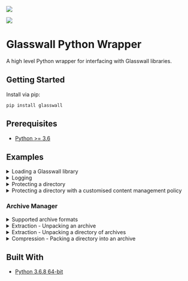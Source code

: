 ![](https://github.com/filetrust/glasswall-python/actions/workflows/python-package.yml/badge.svg)

![](https://github.com/filetrust/glasswall-python/actions/workflows/python-publish.yml/badge.svg)

# Glasswall Python Wrapper
A high level Python wrapper for interfacing with Glasswall libraries.



## Getting Started
Install via pip:
```
pip install glasswall
```



## Prerequisites
* [Python >= 3.6](https://www.python.org/downloads/)



## Examples

<details>
<summary>Loading a Glasswall library</summary>

Currently the following libraries are supported:

* ArchiveManager
* Editor
* Rebuild
* SecurityTagging
* WordSearch

```py
import glasswall


editor = glasswall.Editor(library_path=r"C:\azure\sdk.editor\2.173")
```
```
>>> 2021-03-15 12:27:42.337 glasswall INFO     __init__                  Loaded Glasswall Editor version 2.173 from C:\azure\sdk.editor\2.173\windows-drop-no-kill-switch\glasswall_core2.dll
```

`library_path` can be a path to a directory or a path to a file. When a directory is specified all subdirectories are recursively searched for the library file with the latest creation time.
</details>

<details>
<summary>Logging</summary>

Logs are saved in the OS-specific temp directory and are also output to console with a default logging level of INFO. You can view the file path of the temp directory or the log file:
```py
import glasswall


print(glasswall._TEMPDIR)
print(glasswall.config.logging.log_file_path)
```
```
>>> C:\Users\ANGUSR~1\AppData\Local\Temp\glasswall
>>> C:\Users\ANGUSR~1\AppData\Local\Temp\glasswall\logs\2021-03-15 122826.txt
```

The logging level can be modified, for a list of levels see: https://docs.python.org/3/library/logging.html#logging-levels
```py
import logging

import glasswall

# Modify logging level for logs to the console
glasswall.config.logging.console.setLevel(logging.DEBUG)

# Modify logging level for logs to file
glasswall.config.logging.log.setLevel(logging.DEBUG)
```
</details>

<details>
<summary>Protecting a directory</summary>

If no content management policy is provided then the default `sanitise` all policy is used.
```py
import glasswall


editor = glasswall.Editor(library_path=r"C:\azure\sdk.editor\2.173")
editor.protect_directory(
    input_directory=r"C:\test_files",
    output_directory=r"C:\test_files_sanitised"
)
```

</details>

<details>
<summary>Protecting a directory with a customised content management policy</summary>

Using `glasswall.content_management.policies.Editor`:
```py
import glasswall


editor = glasswall.Editor(library_path=r"C:\azure\sdk.editor\2.173")
editor.protect_directory(
    input_directory=r"C:\test_files",
    output_directory=r"C:\test_files_sanitised",
    content_management_policy=glasswall.content_management.policies.Editor(
        config={
            "pptConfig": {
                "internal_hyperlinks": "allow",
                "macros": "disallow",
            },
            "wordConfig": {
                "internal_hyperlinks": "allow",
                "macros": "disallow",
            }
        }
    )
)
```

Using a custom `.xml` file:
```py
import glasswall


editor = glasswall.Editor(library_path=r"C:\azure\sdk.editor\2.173")
editor.protect_directory(
    input_directory=r"C:\test_files",
    output_directory=r"C:\test_files_sanitised",
    content_management_policy=r"C:\configs\config.xml"
)
```

</details>

### Archive Manager

<details>
<summary>Supported archive formats</summary>

```py

import glasswall

# Load the Glasswall Archive Manager library
am = glasswall.ArchiveManager(r"C:\path\to\your\library\sdk.archive.manager")

print(am.supported_archives)

>>> ['7z', 'rar', 'tar', 'zip']
```

</details>

<details>
<summary>Extraction - Unpacking an archive</summary>

```py
import glasswall

# Load the Glasswall Archive Manager library
am = glasswall.ArchiveManager(r"C:\path\to\your\library\sdk.archive.manager")

# Unpack the Nested_4_layers.zip archive to a new directory
am.unpack(
    input_file=r"C:\Users\AngusRoberts\Desktop\archives\nested\Nested_4_layers.zip",
    output_directory=r"C:\Users\AngusRoberts\Desktop\unpacked_archives\nested"
)
```
A new directory is created: `C:\Users\AngusRoberts\Desktop\unpacked_archives\nested\Nested_4_layers` containing the unpacked contents of the `Nested_4_layers` zip archive. Nested archives are recursively unpacked while maintaining the same directory structure. To disable recursive unpacking use the `recursive` arg:

```py
import glasswall

# Load the Glasswall Archive Manager library
am = glasswall.ArchiveManager(r"C:\path\to\your\library\sdk.archive.manager")

# Unpack the Nested_4_layers.zip archive to a new directory without recursing the archive.
am.unpack(
    input_file=r"C:\Users\AngusRoberts\Desktop\archives\nested\Nested_4_layers.zip",
    output_directory=r"C:\Users\AngusRoberts\Desktop\unpacked_archives\nested",
    recursive=False
)
```
Other useful arguments:
* `file_type` default None (use archive extension), force Glasswall to try to process archives as this format. 
* `include_file_type` default False, keep the archive format in the directory name when unpacking. e.g. when True `Nested_4_layers.zip` will be unpacked to a directory `Nested_4_layers.zip` instead of `Nested_4_layers`. This can be necessary when unpacking multiple same-named archives that have different archive formats.
* `raise_unsupported` default True, raise an error if the Glasswall library encounters an error.
* `delete_origin` default False, delete the `input_file` after it has been unpacked to `output_directory`.

</details>

<details>
<summary>Extraction - Unpacking a directory of archives</summary>

```py
import glasswall

# Load the Glasswall Archive Manager library
am = glasswall.ArchiveManager(r"C:\path\to\your\library\sdk.archive.manager")

# Recursively unpack all archives found in the `archives` directory
am.unpack_directory(
    input_directory=r"C:\Users\AngusRoberts\Desktop\archives",
    output_directory=r"C:\Users\AngusRoberts\Desktop\unpacked_archives"
)
```
The `unpack_directory` method shares the same optional arguments as `unpack`. See also: `Extraction - Unpacking an archive`


</details>

<details>
<summary>Compression - Packing a directory into an archive</summary>

```py
import glasswall

# Load the Glasswall Archive Manager library
am = glasswall.ArchiveManager(r"C:\path\to\your\library\sdk.archive.manager")

# Pack the `assorted_files` directory as zip to `assorted_files.zip`
am.pack_directory(
    input_directory=r"C:\Users\AngusRoberts\Desktop\assorted_files",
    output_directory=r"C:\Users\AngusRoberts\Desktop",
    file_type="zip",
)
```
Pack to multiple formats with ease:
```py
import glasswall

# Load the Glasswall Archive Manager library
am = glasswall.ArchiveManager(r"C:\path\to\your\library\sdk.archive.manager")

# Pack the `assorted_files` directory in each supported file format
for file_type in am.supported_archives:
    am.pack_directory(
        input_directory=r"C:\Users\AngusRoberts\Desktop\assorted_files",
        output_directory=fr"C:\Users\AngusRoberts\Desktop",
        file_type=file_type,
    )
```

</details>

## Built With
* [Python 3.6.8 64-bit](https://www.python.org/downloads/release/python-368/)